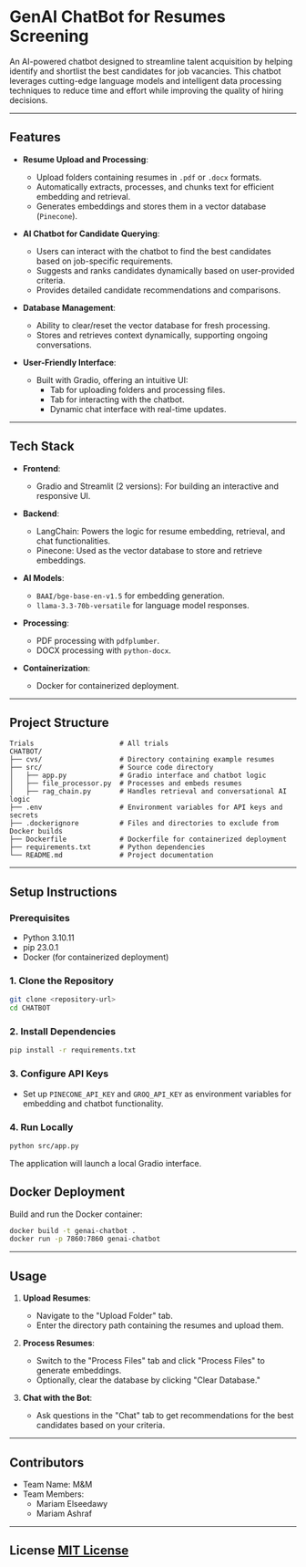 # GenAI ChatBot for Resumes Screening

An AI-powered chatbot designed to streamline talent acquisition by helping identify and shortlist the best candidates for job vacancies. This chatbot leverages cutting-edge language models and intelligent data processing techniques to reduce time and effort while improving the quality of hiring decisions.

---

## **Features**
- **Resume Upload and Processing**:
  - Upload folders containing resumes in `.pdf` or `.docx` formats.
  - Automatically extracts, processes, and chunks text for efficient embedding and retrieval.
  - Generates embeddings and stores them in a vector database (`Pinecone`).

- **AI Chatbot for Candidate Querying**:
  - Users can interact with the chatbot to find the best candidates based on job-specific requirements.
  - Suggests and ranks candidates dynamically based on user-provided criteria.
  - Provides detailed candidate recommendations and comparisons.

- **Database Management**:
  - Ability to clear/reset the vector database for fresh processing.
  - Stores and retrieves context dynamically, supporting ongoing conversations.

- **User-Friendly Interface**:
  - Built with Gradio, offering an intuitive UI:
    - Tab for uploading folders and processing files.
    - Tab for interacting with the chatbot.
    - Dynamic chat interface with real-time updates.

---

## **Tech Stack**
- **Frontend**:
  - Gradio and Streamlit (2 versions): For building an interactive and responsive UI.
  
- **Backend**:
  - LangChain: Powers the logic for resume embedding, retrieval, and chat functionalities.
  - Pinecone: Used as the vector database to store and retrieve embeddings.

- **AI Models**:
  - `BAAI/bge-base-en-v1.5` for embedding generation.
  - `llama-3.3-70b-versatile` for language model responses.

- **Processing**:
  - PDF processing with `pdfplumber`.
  - DOCX processing with `python-docx`.

- **Containerization**:
  - Docker for containerized deployment.

---

## **Project Structure**
```
Trials                     # All trials
CHATBOT/
├── cvs/                   # Directory containing example resumes
├── src/                   # Source code directory
│   ├── app.py             # Gradio interface and chatbot logic
│   ├── file_processor.py  # Processes and embeds resumes
│   ├── rag_chain.py       # Handles retrieval and conversational AI logic
├── .env                   # Environment variables for API keys and secrets
├── .dockerignore          # Files and directories to exclude from Docker builds
├── Dockerfile             # Dockerfile for containerized deployment
├── requirements.txt       # Python dependencies
└── README.md              # Project documentation
```
---

## **Setup Instructions**

### Prerequisites
- Python 3.10.11
- pip 23.0.1
- Docker (for containerized deployment)

### 1. Clone the Repository
```bash
git clone <repository-url>
cd CHATBOT
```

### 2. Install Dependencies
```bash
pip install -r requirements.txt
```

### 3. Configure API Keys
- Set up `PINECONE_API_KEY` and `GROQ_API_KEY` as environment variables for embedding and chatbot functionality.

### 4. Run Locally
```bash
python src/app.py
```
The application will launch a local Gradio interface.

## Docker Deployment
Build and run the Docker container:
```bash
docker build -t genai-chatbot .
docker run -p 7860:7860 genai-chatbot
```

---

## **Usage**

1. **Upload Resumes**:
   - Navigate to the "Upload Folder" tab.
   - Enter the directory path containing the resumes and upload them.

2. **Process Resumes**:
   - Switch to the "Process Files" tab and click "Process Files" to generate embeddings.
   - Optionally, clear the database by clicking "Clear Database."

3. **Chat with the Bot**:
   - Ask questions in the "Chat" tab to get recommendations for the best candidates based on your criteria.

---

## **Contributors**
- Team Name: M&M
- Team Members:
  - Mariam Elseedawy
  - Mariam Ashraf

---

## **License** [MIT License](LICENSE)
